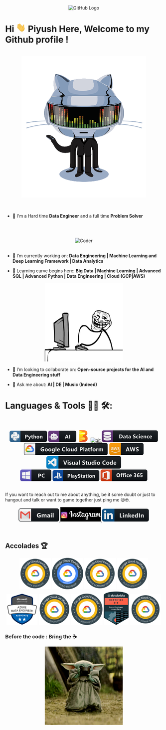 <div align="center">
<img src= "https://github.com/Piyush-PD/Piyush-PD/main/octo.gif" alt="GitHub Logo" width="150" height="150" />
</div>

# Hi <img src="https://github.com/Piyush-PD/Piyush-PD/blob/main/Hi.gif" width="31px"> Piyush Here, Welcome to my Github profile !

<br/>
<div align="center">
<img src="https://github.com/Piyush-PD/Piyush-PD/blob/main/github.gif" alt="Piyush Dhasmana"  width="400" height="450"/>
</div>
<br/>

<br/>

- 🙌 I'm a Hard time **Data Engineer** and a full time **Problem Solver** 

<br/><br/>

<div align="center">
<img src="https://github.com/Piyush-PD/Piyush-PD/blob/main/assets/1936.gif" alt="Coder" width="400" height="250" />
</div>
<br/>

- 🔭 I’m currently working on: **Data Engineering | Machine Learning and Deep Learning Framework | Data Analytics**

- 🌱 Learning curve begins here: **Big Data | Machine Learning | Advanced SQL | Advanced Python | Data Engineering | Cloud (GCP|AWS)**


<div align="center">
<img src="https://github.com/Piyush-PD/Piyush-PD/blob/main/stickman%20heat.gif" alt="eatsleepcode" width="250" height="250" />
</div>

- 👯 I’m looking to collaborate on: **Open-source projects for the AI and Data Engineering stuff**

- 💬 Ask me about: **AI | DE | Music (Indeed)**

# Languages & Tools 👨‍💻 🛠:
</br>

<p align="center">
 
<img src="https://github.com/Piyush-PD/Piyush-PD/blob/main/assets/icons/python.png" alt="python" width="120" hight="50">
<img src="https://github.com/Piyush-PD/Piyush-PD/blob/main/assets/icons/ai.png" alt="AI" width="90" hight="50">
<img src="https://github.com/Piyush-PD/Piyush-PD/blob/main/apache%20beam%20logo.png" alt="Beam" width="38" hight="50"> 
<a href="https://git-scm.com/" target="_blank"> <img src="https://www.vectorlogo.zone/logos/git-scm/git-scm-icon.svg" alt="git" width="40" height="40"/> </a>
<img src="https://github.com/Piyush-PD/Piyush-PD/blob/main/assets/icons/datascience.png" alt="datascience" width="180" hight="50">
</br>
<img src="https://github.com/Piyush-PD/Piyush-PD/blob/main/assets/icons/google_cloud_platform.png" alt="google_cloud_platform" width="270" hight="50">
<img src ="https://github.com/Piyush-PD/Piyush-PD/blob/main/aws%402x.png" alt="AWS" width="110" hight="50">
<img src="https://github.com/Piyush-PD/Piyush-PD/blob/main/assets/icons/visualstudio_code.png" alt="visualstudio_code" width="240" hight="50">
</br>
<img src="https://github.com/Piyush-PD/Piyush-PD/blob/main/assets/icons/pc.png" alt="pc" width="100" hight="50">
<img src="https://github.com/Piyush-PD/Piyush-PD/blob/main/assets/icons/playstation@3x.png" alt="playstation" width="150" hight="50">
<img src="https://github.com/Piyush-PD/Piyush-PD/blob/main/office_365%402x.png" alt="office" width="150" hight="50">
   

</br>
<br/>

If you want to reach out to me about anything, be it some doubt or just to hangout and talk or want to game together just ping me 😉🤓.
</br>
<p align="center">
<a href="mailto:piyush.d005@gmail.com">
 <img  alt="Gmail" width="130" hight="100" src="https://github.com/Piyush-PD/Piyush-PD/blob/main/assets/icons/gmail.png" />
</a>
 
<a href="https://www.instagram.com/pd_piyush/">
<img  alt="Instagram" width="130" hight="10" src="https://github.com/Piyush-PD/Piyush-PD/blob/main/insta.png"/>
</a> 

 <a href="https://www.linkedin.com/in/piyush-dhasmana/">
 <img  alt="Linkedin" width="150" hight="100" src="https://github.com/Piyush-PD/Piyush-PD/blob/main/assets/icons/linkedin.png" />
</a>
</br>
</p>
</br>

## Accolades 🏆
<p align="center">
<img src = "https://github.com/Piyush-PD/Piyush-PD/blob/main/PDE.png" alt="PDE" width="100" hight="50">
<img src = "https://github.com/Piyush-PD/Piyush-PD/blob/main/ACE.png" alt="ACE" width="100" hight="50">
<img src = "https://github.com/Piyush-PD/Piyush-PD/blob/main/images/GCP%20ML.png" alt="PML" width="100" hight="50">
<img src = "https://github.com/Piyush-PD/Piyush-PD/blob/main/PCA.png" alt="PCA" width="100" hight="50">
<img src = "https://github.com/Piyush-PD/Piyush-PD/blob/main/images/Azure%20DE.png" alt="Azure" width="100" hight="50">
<img src = "https://github.com/Piyush-PD/Piyush-PD/blob/main/devops.png" alt ="PCDE" width="100" hight="50">
<img src = "https://github.com/Piyush-PD/Piyush-PD/blob/main/pcne.png" alt = "PCNE"  width="100" hight="50">
<img src = "https://github.com/Piyush-PD/Piyush-PD/blob/main/images/DB%20badge.png" alt="DBDE" width="80" hight="50">
<img src = "https://github.com/Piyush-PD/Piyush-PD/blob/main/gcp%20dbe.png" alt = "DBE"  width="100" hight="50">
</p>




### Before the code : Bring the ☕
<p align="center">
<img src="https://github.com/Piyush-PD/Piyush-PD/blob/main/yoda%20tea.gif" alt="yoda" width="250" hight="150">

